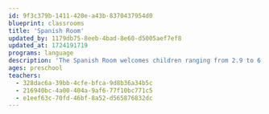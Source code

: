 ```yaml
---
id: 9f3c379b-1411-420e-a43b-8370437954d0
blueprint: classrooms
title: 'Spanish Room'
updated_by: 1179db75-8eeb-4bad-8e60-d5005aef7ef8
updated_at: 1724191719
programs: language
description: 'The Spanish Room welcomes children ranging from 2.9 to 6 years old. Through immersion in the Spanish language, and an emergent and play-based curriculum with a focus on the arts and outdoor exploration, we are able to accommodate students at all levels of Spanish learning, and individually challenge them based on where they are in their language development. We expose children to the different traditions of Spanish and Latin American cultures through the exploration of food, dance, celebrations, and music.'
ages: preschool
teachers:
  - 328dac6a-39bb-4cfe-bfca-9d8b36a34b5c
  - 216940bc-4a00-404a-9af6-77f10bc771c5
  - e1eef63c-70fd-46bf-8a52-d565876832dc
---
```

